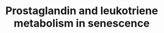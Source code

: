 ---
annotations:
- id: PW:0000651
  parent: regulatory pathway
  type: Pathway Ontology
  value: aging pathway
- id: PW:0000464
  parent: classic metabolic pathway
  type: Pathway Ontology
  value: leukotriene metabolic pathway
- id: PW:0000156
  parent: classic metabolic pathway
  type: Pathway Ontology
  value: prostaglandin metabolic pathway
authors:
- NadiaJonckheere
- Eweitz
citedin: ''
communities:
- ONTOX
description: Prostaglandins are active lipid molecules that are shown to have a great
  impact on cellular senescence (Wiley et al., 2021). Prostaglandins are derived from
  arachidonic acid, which is cleaved by the enzyme cytosolic phospholipase A2 (cPLA2)
  from the membrane phospholipids (Yang et al., 2011). The cyclooxygenase 2 (COX-2)-prostaglandin
  E2 (PGE2) pathway takes part in the induction, as well as the maintenance of senescence.
  COX-2 is the inducing enzyme which causes the conversion of AA into PGH2 and PGG2,
  which are then readily converted into PGF2âŤş, PGD2, PGE2, PGI2, and TxA2 through
  prostaglandin synthases (Cormenier et al., 2017; Martien et al., 2013). The produced
  active prostaglandins can then act on intracellular receptors and trigger a downward
  signalling cascade, leading to the stimulation or inhibition of cAMP or the stimulation
  of Ca2+. The cAMP-dependent pathway leads to the stimulation of the insulin-like
  growth factor binding protein 5 (IGFBP5) production, which then also activates p53.
  P53 activation reinforces senescence by stimulating the expression of COX mRNA,
  thus creating a positive feedback loop (Yang et al., 2011).  Two important active
  prostaglandins, namely dihomo-15d-PGJ2 and 15d-PGJ2 are highly elevated in senescent
  cells and induce COX-1 and 2, PTGES and PTGDS production through the activation
  of RAS and subsequently p53, reinforcing the positive feedback loop. Dihomo-15d-PGJ2
  is the most highly elevated senescence-associated prostaglandin and is produced
  by the elongation of arachidonic acid into adrenic acid, which is then enzymatically
  converted to yield the prostaglandin. 15d-PGJ2 on the other hand is produced through
  the dehydration of the active prostaglandin PGD2. In addition, RAS stimulates the
  secretion of SASP factors, which can consequently affect surrounding cells (Wiley
  et al., 2021).  Leukotrienes play an important role in the pathogenesis of inflammation.
  Just like prostaglandins, leukotrienes are synthesized from arachidonic acid that
  was cleaved from the membrane phospholipids (Wiley et al., 2019). ALOX12, ALOX15,
  ALOX5AP, LTC4S, LTA4H, ALOX15B and ALOX5, which are enzymes that conversion of arachidonic
  acid to either leukotriene A4 (LT4A) or Arachidonic acid 5-hydroperoxide (5-HPETE),
  are upregulated in senescence (Wiley et al., 2019; HĂ�Ć’Ă†â€™Ă�â€šĂ‚Â¤fner et al.,
  2019). The produced LTA4 can be converted into LTB4 or LTC4. LTC4 can then be consecutively
  cleaved into LTD4 and LTE4 (Suryadevara et al., 2020). All the mentioned leukotrienes
  are increased in cellular senescence and are thought to be part of the SASP (Lin
  & Xu, 2020).  LTD4 is of particular importance in cellular senescence due to its
  increased interaction with the cysteinyl leukotriene receptor 1 (CysLT1R) (Wei et
  al., 2018; Song et al., 2019). This interaction has various consequences, such as
  the release of intracellular Ca2+, an increase of p21 and it also inhibits sirtuin
  1 (SIRT1). SIRT1 regulates the cell cycle by inhibiting the phosphorylation of p53
  and the release of various cytokines (Wei et al., 2018). Therefore, it increases
  the release of pro-inflammatory cytokines and induce cellular senescence via the
  activation of p53 (Song et al., 2019).  ALOX5 contributes to an increase in reactive
  oxygen species (ROS) (Catalano et al., 2005; Menna et al., 2010). These ROS are
  thought to activate p53 which binds to ALOX5 and further increases its action (HĂ�Ć’Ă†â€™Ă�â€šĂ‚Â¤fner
  et al., 2019). Moreover, ALOX5 uses Ca2+ as a cofactor and its increased intracellular
  concentration further promotes ALOX5's action (Menna et al., 2010). LTB4 is also
  stimulates the production of ROS. ALOX5 then stimulates the phosphorylation of p53
  and activates p21 (Menna et al., 2010; Catalano et al., 2005). This then causes
  the dephosphorylation of the retinoblastoma protein (RB1). As a consequence, senescence
  is induced (Catalano et al., 2005).
last-edited: 2024-07-22
ndex: null
organisms:
- Homo sapiens
redirect_from:
- /index.php/Pathway:WP5321
- /instance/WP5321
- /instance/WP5321_r134469
revision: r134469
schema-jsonld:
- '@context': https://schema.org/
  '@id': https://wikipathways.github.io/pathways/WP5321.html
  '@type': Dataset
  creator:
    '@type': Organization
    name: WikiPathways
  description: Prostaglandins are active lipid molecules that are shown to have a
    great impact on cellular senescence (Wiley et al., 2021). Prostaglandins are derived
    from arachidonic acid, which is cleaved by the enzyme cytosolic phospholipase
    A2 (cPLA2) from the membrane phospholipids (Yang et al., 2011). The cyclooxygenase
    2 (COX-2)-prostaglandin E2 (PGE2) pathway takes part in the induction, as well
    as the maintenance of senescence. COX-2 is the inducing enzyme which causes the
    conversion of AA into PGH2 and PGG2, which are then readily converted into PGF2âŤş,
    PGD2, PGE2, PGI2, and TxA2 through prostaglandin synthases (Cormenier et al.,
    2017; Martien et al., 2013). The produced active prostaglandins can then act on
    intracellular receptors and trigger a downward signalling cascade, leading to
    the stimulation or inhibition of cAMP or the stimulation of Ca2+. The cAMP-dependent
    pathway leads to the stimulation of the insulin-like growth factor binding protein
    5 (IGFBP5) production, which then also activates p53. P53 activation reinforces
    senescence by stimulating the expression of COX mRNA, thus creating a positive
    feedback loop (Yang et al., 2011).  Two important active prostaglandins, namely
    dihomo-15d-PGJ2 and 15d-PGJ2 are highly elevated in senescent cells and induce
    COX-1 and 2, PTGES and PTGDS production through the activation of RAS and subsequently
    p53, reinforcing the positive feedback loop. Dihomo-15d-PGJ2 is the most highly
    elevated senescence-associated prostaglandin and is produced by the elongation
    of arachidonic acid into adrenic acid, which is then enzymatically converted to
    yield the prostaglandin. 15d-PGJ2 on the other hand is produced through the dehydration
    of the active prostaglandin PGD2. In addition, RAS stimulates the secretion of
    SASP factors, which can consequently affect surrounding cells (Wiley et al., 2021).  Leukotrienes
    play an important role in the pathogenesis of inflammation. Just like prostaglandins,
    leukotrienes are synthesized from arachidonic acid that was cleaved from the membrane
    phospholipids (Wiley et al., 2019). ALOX12, ALOX15, ALOX5AP, LTC4S, LTA4H, ALOX15B
    and ALOX5, which are enzymes that conversion of arachidonic acid to either leukotriene
    A4 (LT4A) or Arachidonic acid 5-hydroperoxide (5-HPETE), are upregulated in senescence
    (Wiley et al., 2019; HĂ�Ć’Ă†â€™Ă�â€šĂ‚Â¤fner et al., 2019). The produced LTA4
    can be converted into LTB4 or LTC4. LTC4 can then be consecutively cleaved into
    LTD4 and LTE4 (Suryadevara et al., 2020). All the mentioned leukotrienes are increased
    in cellular senescence and are thought to be part of the SASP (Lin & Xu, 2020).  LTD4
    is of particular importance in cellular senescence due to its increased interaction
    with the cysteinyl leukotriene receptor 1 (CysLT1R) (Wei et al., 2018; Song et
    al., 2019). This interaction has various consequences, such as the release of
    intracellular Ca2+, an increase of p21 and it also inhibits sirtuin 1 (SIRT1).
    SIRT1 regulates the cell cycle by inhibiting the phosphorylation of p53 and the
    release of various cytokines (Wei et al., 2018). Therefore, it increases the release
    of pro-inflammatory cytokines and induce cellular senescence via the activation
    of p53 (Song et al., 2019).  ALOX5 contributes to an increase in reactive oxygen
    species (ROS) (Catalano et al., 2005; Menna et al., 2010). These ROS are thought
    to activate p53 which binds to ALOX5 and further increases its action (HĂ�Ć’Ă†â€™Ă�â€šĂ‚Â¤fner
    et al., 2019). Moreover, ALOX5 uses Ca2+ as a cofactor and its increased intracellular
    concentration further promotes ALOX5's action (Menna et al., 2010). LTB4 is also
    stimulates the production of ROS. ALOX5 then stimulates the phosphorylation of
    p53 and activates p21 (Menna et al., 2010; Catalano et al., 2005). This then causes
    the dephosphorylation of the retinoblastoma protein (RB1). As a consequence, senescence
    is induced (Catalano et al., 2005).
  keywords:
  - 15d-PGJ2
  - 5-HPETE
  - ALOX12
  - ALOX15
  - ALOX15B
  - ALOX5
  - ALOX5AP
  - Adenylate cyclase
  - Adrenic acid
  - Arachidonic acid
  - COX-1
  - COX-2
  - Ca2+
  - CysLT1R
  - Cytosolic phospholipase A2
  - DPEP2
  - EP1 (extracellular)
  - EP2 (extracellular)
  - EP3 (extracellular)
  - EP4 (extracellular)
  - GGT1
  - GGT5
  - Gi
  - Gq
  - Gs
  - IGFBP5
  - LTA4
  - LTA4H
  - LTB4
  - LTC4
  - LTC4H
  - LTC4S
  - LTD4
  - LTD4 DPEP
  - LTE4
  - Membrane phospholipids
  - PGD Synthase
  - PGD2
  - PGE Synthase
  - PGE2
  - PGF Synthase
  - PGF2alpha
  - PGG2
  - PGH2
  - PGI Synthase
  - PGI2
  - PLC
  - PTGDS
  - PTGES
  - RAS
  - RB1
  - ROS
  - SIRT1
  - TXA2
  - TxA Synthase
  - cAMP
  - dihomo-15d-PGJ2
  - p21
  - p38 MAPK
  - p53
  license: CC0
  name: 'Prostaglandin and leukotriene metabolism in senescence '
seo: CreativeWork
title: 'Prostaglandin and leukotriene metabolism in senescence '
wpid: WP5321
---